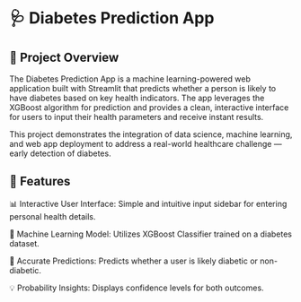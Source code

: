 # 🩺 Diabetes Prediction App
## 📘 Project Overview

The Diabetes Prediction App is a machine learning-powered web application built with Streamlit that predicts whether a person is likely to have diabetes based on key health indicators.
The app leverages the XGBoost algorithm for prediction and provides a clean, interactive interface for users to input their health parameters and receive instant results.

This project demonstrates the integration of data science, machine learning, and web app deployment to address a real-world healthcare challenge — early detection of diabetes.

## 🚀 Features

📊 Interactive User Interface: Simple and intuitive input sidebar for entering personal health details.

🤖 Machine Learning Model: Utilizes XGBoost Classifier trained on a diabetes dataset.

🧠 Accurate Predictions: Predicts whether a user is likely diabetic or non-diabetic.

💡 Probability Insights: Displays confidence levels for both outcomes.
